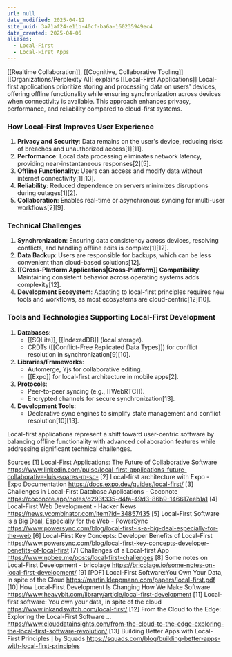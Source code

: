 ```yaml
---
url: null
date_modified: 2025-04-12
site_uuid: 3a71af24-e11b-40cf-ba6a-160235949ec4
date_created: 2025-04-06
aliases:
  - Local-First
  - Local-First Apps
---
```


[[Realtime Collaboration]], [[Cognitive, Collaborative Tooling]]
[[Organizations/Perplexity AI]] explains [[Local-First Applications]]
Local-first applications prioritize storing and processing data on users' devices, offering offline functionality while ensuring synchronization across devices when connectivity is available. This approach enhances privacy, performance, and reliability compared to cloud-first systems.

### **How Local-First Improves User Experience**
1. **Privacy and Security**: Data remains on the user's device, reducing risks of breaches and unauthorized access[1][11].
2. **Performance**: Local data processing eliminates network latency, providing near-instantaneous responses[2][5].
3. **Offline Functionality**: Users can access and modify data without internet connectivity[1][13].
4. **Reliability**: Reduced dependence on servers minimizes disruptions during outages[1][2].
5. **Collaboration**: Enables real-time or asynchronous syncing for multi-user workflows[2][9].

### **Technical Challenges**
1. **Synchronization**: Ensuring data consistency across devices, resolving conflicts, and handling offline edits is complex[1][12].
2. **Data Backup**: Users are responsible for backups, which can be less convenient than cloud-based solutions[12].
3. **[[Cross-Platform Applications|Cross-Platform]] Compatibility**: Maintaining consistent behavior across operating systems adds complexity[12].
4. **Development Ecosystem**: Adapting to local-first principles requires new tools and workflows, as most ecosystems are cloud-centric[12][10].

### **Tools and Technologies Supporting Local-First Development**
1. **Databases**:
   - [[SQLite]], [[IndexedDB]] (local storage).
   - CRDTs ([[Conflict-Free Replicated Data Types]]) for conflict resolution in synchronization[9][10].
2. **Libraries/Frameworks**:
   - Automerge, Yjs for collaborative editing.
   - [[Expo]] for local-first architecture in mobile apps[2].
3. **Protocols**:
   - Peer-to-peer syncing (e.g., [[WebRTC]]).
   - Encrypted channels for secure synchronization[13].
4. **Development Tools**:
   - Declarative sync engines to simplify state management and conflict resolution[10][13].

Local-first applications represent a shift toward user-centric software by balancing offline functionality with advanced collaboration features while addressing significant technical challenges.

Sources
[1] Local-First Applications: The Future of Collaborative Software https://www.linkedin.com/pulse/local-first-applications-future-collaborative-luis-soares-m-sc-
[2] Local-first architecture with Expo - Expo Documentation https://docs.expo.dev/guides/local-first/
[3] Challenges in Local-First Database Applications - Coconote https://coconote.app/notes/d293f335-d4fa-49d3-86b9-146617eeb1a1
[4] Local-First Web Development - Hacker News https://news.ycombinator.com/item?id=34857435
[5] Local-First Software is a Big Deal, Especially for the Web - PowerSync https://www.powersync.com/blog/local-first-is-a-big-deal-especially-for-the-web
[6] Local-First Key Concepts: Developer Benefits of Local-First https://www.powersync.com/blog/local-first-key-concepts-developer-benefits-of-local-first
[7] Challenges of a Local-first App https://www.npbee.me/posts/local-first-challenges
[8] Some notes on Local-First Development - bricolage https://bricolage.io/some-notes-on-local-first-development/
[9] [PDF] Local-First Software:You Own Your Data, in spite of the Cloud https://martin.kleppmann.com/papers/local-first.pdf
[10] How Local-First Development Is Changing How We Make Software https://www.heavybit.com/library/article/local-first-development
[11] Local-first software: You own your data, in spite of the cloud https://www.inkandswitch.com/local-first/
[12] From the Cloud to the Edge: Exploring the Local-First Software ... https://www.clouddatainsights.com/from-the-cloud-to-the-edge-exploring-the-local-first-software-revolution/
[13] Building Better Apps with Local-First Principles | by Squads https://squads.com/blog/building-better-apps-with-local-first-principles